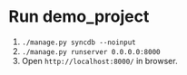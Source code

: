 Run demo_project
================

 1. `./manage.py syncdb --noinput`
 2. `./manage.py runserver 0.0.0.0:8000`
 3. Open `http://localhost:8000/` in browser.
